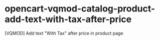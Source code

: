 # opencart-vqmod-catalog-product-add-text-with-tax-after-price
[VQMOD] Add text "With Tax" after price in product page
